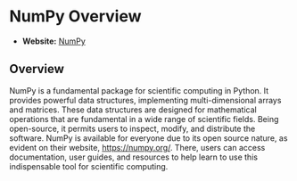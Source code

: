 # NumPy Overview

- **Website:** [NumPy](https://numpy.org/)

## Overview

NumPy is a fundamental package for scientific computing in Python. It provides powerful data structures, implementing multi-dimensional arrays and matrices. These data structures are designed for mathematical operations that are fundamental in a wide range of scientific fields. Being open-source, it permits users to inspect, modify, and distribute the software. NumPy is available for everyone due to its open source nature, as evident on their website, <https://numpy.org/>. There, users can access documentation, user guides, and resources to help learn to use this indispensable tool for scientific computing.

